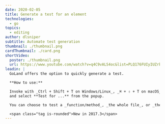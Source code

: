 ```yaml
---
date: 2020-02-05
title: Generate a test for an element
technologies:
  - go
topics:
  - editing
author: dlsniper
subtitle: Automate test generation
thumbnail: ./thumbnail.png
cardThumbnail: ./card.png
shortVideo:
  poster: ./thumbnail.png
  url: https://www.youtube.com/watch?v=q4C9vALS4oc&list=PLQ176FUIyIUZrbrlz4AY1V8VzBJKZyVlW&index=70
leadin: |
  GoLand offers the option to quickly generate a test.

  **How to use:**

  Invoke with _Ctrl + Shift + T on Windows/Linux_, _⌘ + ⇧ + T on macOS_,
  and select **Test for ...** from the popup.

  You can choose to test a _function/method_, _the whole file_, or _the whole package_.

  <span class="tag is-rounded">New in 2017.3</span>
---
```


